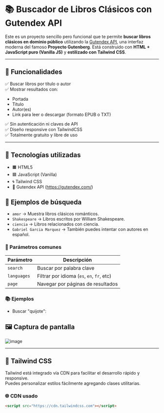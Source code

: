 # 📚 Buscador de Libros Clásicos con Gutendex API
Este es un proyecto sencillo pero funcional que te permite **buscar libros clásicos en dominio público** utilizando la [Gutendex API](https://gutendex.com/), una interfaz moderna del famoso **Proyecto Gutenberg**. Está construido con **HTML + JavaScript puro (Vanilla JS)** y **estilizado con Tailwind CSS**.

---

## 🌟 Funcionalidades

✅ Buscar libros por título o autor  
✅ Mostrar resultados con:
- Portada
- Título
- Autor(es)
- Link para leer o descargar (formato EPUB o TXT)

✅ Sin autenticación ni claves de API  
✅ Diseño responsive con TailwindCSS  
✅ Totalmente gratuito y libre de uso

---

## 🔧 Tecnologías utilizadas

- 🟧 HTML5
- 🟦 JavaScript (Vanilla)
- 🌀 Tailwind CSS
- 🔗 Gutendex API (https://gutendex.com/)


## 🧪 Ejemplos de búsqueda

- `amor` → Muestra libros clásicos románticos.
- `Shakespeare` → Libros escritos por William Shakespeare.
- `ciencia` → Libros relacionados con ciencia.
- `Gabriel Garcia Marquez` → También puedes intentar con autores en español.
### 🔎 Parámetros comunes

| Parámetro     | Descripción                              |
|---------------|------------------------------------------|
| `search`      | Buscar por palabra clave                 |
| `languages`   | Filtrar por idioma (`es`, `en`, `fr`, etc) |
| `page`        | Navegar por páginas de resultados        |

### 📚 Ejemplos

- Buscar "quijote":








## 🖼️ Captura de pantalla

![image](https://github.com/user-attachments/assets/67c3d53e-2540-4611-b077-b936fdf25aca)


---

## 🎨 Tailwind CSS

Tailwind está integrado vía CDN para facilitar el desarrollo rápido y responsive.  
Puedes personalizar estilos fácilmente agregando clases utilitarias.

### 🌐 CDN usado
```html
<script src="https://cdn.tailwindcss.com"></script>
